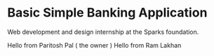 # Basic Simple Banking Application
Web development and design internship at the Sparks foundation.

Hello from Paritosh Pal ( the owner )
Hello from Ram Lakhan

